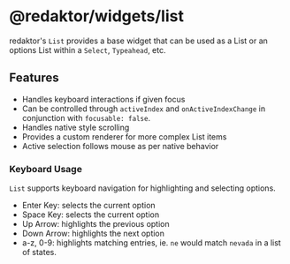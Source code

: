 # @redaktor/widgets/list

redaktor's `List` provides a base widget that can be used as a List or an options List within a `Select`, `Typeahead`, etc.

## Features

- Handles keyboard interactions if given focus
- Can be controlled through `activeIndex` and `onActiveIndexChange` in conjunction with `focusable: false`.
- Handles native style scrolling
- Provides a custom renderer for more complex List items
- Active selection follows mouse as per native behavior

### Keyboard Usage

`List` supports keyboard navigation for highlighting and selecting options.

- Enter Key: selects the current option
- Space Key: selects the current option
- Up Arrow: highlights the previous option
- Down Arrow: highlights the next option
- a-z, 0-9: highlights matching entries, ie. `ne` would match `nevada` in a list of states.
